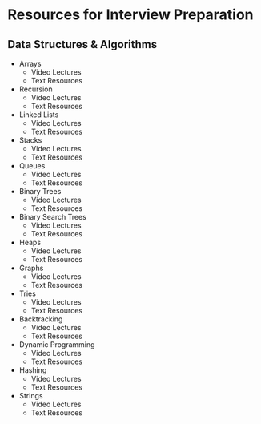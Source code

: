# Resources for Interview Preparation

## Data Structures & Algorithms

- Arrays
  - Video Lectures
  - Text Resources
- Recursion
  - Video Lectures
  - Text Resources
- Linked Lists
  - Video Lectures
  - Text Resources
- Stacks
  - Video Lectures
  - Text Resources
- Queues
  - Video Lectures
  - Text Resources
- Binary Trees
  - Video Lectures
  - Text Resources
- Binary Search Trees
  - Video Lectures
  - Text Resources
- Heaps
  - Video Lectures
  - Text Resources
- Graphs
  - Video Lectures
  - Text Resources
- Tries
  - Video Lectures
  - Text Resources
- Backtracking
  - Video Lectures
  - Text Resources
- Dynamic Programming
  - Video Lectures
  - Text Resources
- Hashing
  - Video Lectures
  - Text Resources
- Strings
  - Video Lectures
  - Text Resources


